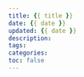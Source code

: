 ```yaml
---
title: {{ title }}
date: {{ date }}
updated: {{ date }}
description:
tags:
categories:
toc: false
---
```

